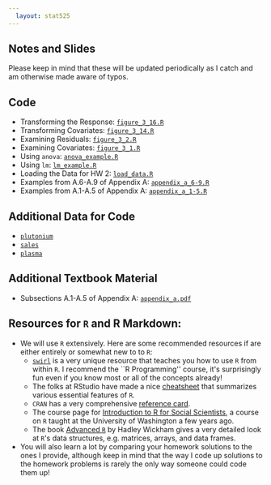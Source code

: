 ```yaml
---
  layout: stat525
---
```

  
Notes and Slides
-------

Please keep in mind that these will be updated periodically as I catch and am otherwise made aware of typos.

## Code
* Transforming the Response: [`figure_3_16.R`](https://maryclare.github.io/stat525/content/code/figure_3_16.R)
* Transforming Covariates: [`figure_3_14.R`](https://maryclare.github.io/stat525/content/code/figure_3_14.R)
* Examining Residuals: [`figure_3_2.R`](https://maryclare.github.io/stat525/content/code/figure_3_2.R)
* Examining Covariates: [`figure_3_1.R`](https://maryclare.github.io/stat525/content/code/figure_3_1.R)
* Using `anova`: [`anova_example.R`](https://maryclare.github.io/stat525/content/code/anova_example.R)
* Using `lm`: [`lm_example.R`](https://maryclare.github.io/stat525/content/code/lm_example.R)
* Loading the Data for HW 2: [`load_data.R`](https://maryclare.github.io/stat525/content/code/load_data.R)
* Examples from A.6-A.9 of Appendix A: [`appendix_a_6-9.R`](https://maryclare.github.io/stat525/content/code/appendix_a_6-9.R)
* Examples from A.1-A.5 of Appendix A: [`appendix_a_1-5.R`](https://maryclare.github.io/stat525/content/code/appendix_a_1-5.R)

## Additional Data for Code
* [`plutonium`](https://maryclare.github.io/stat525/content/homework/plutonium.RData)
* [`sales`](https://maryclare.github.io/stat525/content/homework/sales.RData)
* [`plasma`](https://maryclare.github.io/stat525/content/homework/plasma.RData)

## Additional Textbook Material
* Subsections A.1-A.5 of Appendix A: [`appendix_a.pdf`](https://maryclare.github.io/stat525/content/appendix_a.pdf)

## Resources for `R` and R Markdown:
* We will use `R` extensively. Here are some recommended resources if are either entirely or somewhat new to to `R`:
    - [`swirl`](https://swirlstats.com/students.html) is a very unique resource that teaches you how to use `R` from within `R`. I recommend the ``R Programming'' course, it's surprisingly fun even if you know most or all of the concepts already!
    - The folks at RStudio have made a nice [cheatsheet](https://www.rstudio.com/wp-content/uploads/2016/10/r-cheat-sheet-3.pdf) that summarizes various essential features of `R`.
    - `CRAN` has a very comprehensive [reference card](https://cran.r-project.org/doc/contrib/Short-refcard.pdf).
    - The course page for [Introduction to R for Social Scientists](https://rebeccaferrell.github.io/CSSS508/), a course on `R` taught at the University of Washington a few years ago.
    - The book [Advanced `R`](http://adv-r.had.co.nz) by Hadley Wickham gives a very detailed look at `R`'s data structures, e.g. matrices, arrays, and data frames.
* You will also learn a lot by comparing your homework solutions to the ones I provide, although keep in mind that the way I code up solutions to the homework problems is rarely the only way someone could code them up!